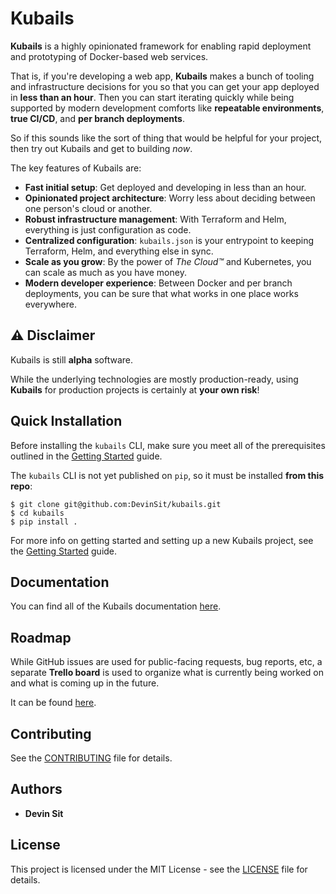 # Kubails

**Kubails** is a highly opinionated framework for enabling rapid deployment and prototyping of Docker-based web services.

That is, if you're developing a web app, **Kubails** makes a bunch of tooling and infrastructure decisions for you so that you can get your app deployed in **less than an hour**. Then you can start iterating quickly while being supported by modern development comforts like **repeatable environments**, **true CI/CD**, and **per branch deployments**.

So if this sounds like the sort of thing that would be helpful for your project, then try out Kubails and get to building _now_.

The key features of Kubails are:

* **Fast initial setup**: Get deployed and developing in less than an hour.
* **Opinionated project architecture**: Worry less about deciding between one person's cloud or another.
* **Robust infrastructure management**: With Terraform and Helm, everything is just configuration as code.
* **Centralized configuration**: `kubails.json` is your entrypoint to keeping Terraform, Helm, and everything else in sync.
* **Scale as you grow**: By the power of _The Cloud™_ and Kubernetes, you can scale as much as you have money.
* **Modern developer experience**: Between Docker and per branch deployments, you can be sure that what works in one place works everywhere.

## ⚠️ Disclaimer

Kubails is still **alpha** software.

While the underlying technologies are mostly production-ready, using **Kubails** for production projects is certainly at **your own risk**!

## Quick Installation

Before installing the `kubails` CLI, make sure you meet all of the prerequisites outlined in the [Getting Started](https://docs.kubails.com/gettingstarted) guide.

The `kubails` CLI is not yet published on `pip`, so it must be installed **from this repo**:

```
$ git clone git@github.com:DevinSit/kubails.git
$ cd kubails
$ pip install .
```

For more info on getting started and setting up a new Kubails project, see the [Getting Started](https://docs.kubails.com/gettingstarted) guide.

## Documentation

You can find all of the Kubails documentation [here](https://docs.kubails.com/).

## Roadmap

While GitHub issues are used for public-facing requests, bug reports, etc, a separate **Trello board** is used to organize what is currently being worked on and what is coming up in the future.

It can be found [here](https://trello.com/b/IbIhQ9Bx).

## Contributing

See the [CONTRIBUTING](CONTRIBUTING.md) file for details.

## Authors

- **Devin Sit**

## License

This project is licensed under the MIT License - see the [LICENSE](LICENSE.md) file for details.
